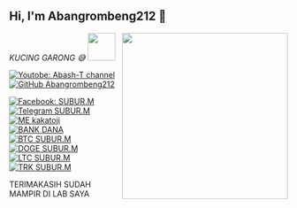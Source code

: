 
<h2> Hi, I'm Abangrombeng212 👋</h2>
<img align='right' src="https://github-readme-stats.vercel.app/api?username=kakatoji&show_icons=true&theme=radical" width="300">
<p><em>KUCING GARONG 😅 <img src="https://media.giphy.com/media/WUlplcMpOCEmTGBtBW/giphy.gif" width="50"><br>
</em></p>

[![Youtobe: Abash-T channel](https://img.shields.io/youtube/views/12WCu9hTqMM?style=social)](https://youtube.com/channel/UCMYE6BzfRBLVZREX0bxOdhg)
[![GitHub Abangrombeng212](https://img.shields.io/github/followers/kakatoji?label=follow%20github&style=flat-square)](https://github.com/SUBUR78990)


[![Facebook: SUBUR.M ](https://img.shields.io/badge/Facebook-SUBUR.M-green)](https://free.facebook.com/profile.php?refid=7)
[![Telegram SUBUR.M](https://img.shields.io/badge/Telegram-SUBUR.M-green)](https://telegram.org/dl)
<br> 
[![ME kakatoji](https://img.shields.io/badge/ME-DONATE-ff69b4.svg?style=flat)](donasi)
<br>
[![BANK DANA](https://img.shields.io/badge/$-paypal-ff69b4.svg?style=flat)](088213415826)
[![BTC  SUBUR.M](https://img.shields.io/badge/BTC-18J2JcnatvqtjrfdLYuqG9ZXcufARLWThm-ff69b4.svg?style=flat)](1PRhb2utduU6LmNZGHYb6RMvKBsrNT1Qds)
[![DOGE SUBUR.M](https://img.shields.io/badge/DOGE-DSxA2WPRdsPpAmXgv9Jzxdnj8r5PUkCMGt-ff69b4.svg?style=flat)](DB1jUL2myurJLz6TzkFahiUgmX1Jiy7W9U)
[![LTC SUBUR.M](https://img.shields.io/badge/LTC-MSpzspDtbfJagAA2EQvmVvz7Cjrc3EWcbM-ff69b4.svg?style=flat)](MJoFPmJkcdKDTfCpuvuANvbeUJtDeyHhE1)
[![TRK SUBUR.M](https://img.shields.io/badge/ETH-0xAf00eF5dac9726a7fF6B8D583383bFAde78E2F77-ff69b4.svg?style=flat)](TQLGwhapGn1kUtUaa73VPks6UJAtnX3PtW)

TERIMAKASIH SUDAH MAMPIR DI LAB SAYA
<br>



